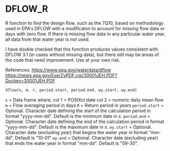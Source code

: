 # DFLOW_R

R function to find the design flow, such as the 7Q10, based on methodology used 
in EPA's DFLOW with a modificaton to account for missing flow data or days with zero flow. 
If there is missing flow data in any particular water year, all data from that water 
year is not used.

I have double checked that this function produces values consistent 
with DFLOW 3.1 (in cases without missing data), but there still may be areas 
of the code that need improvement. Use at your own risk.

References:
https://www.epa.gov/waterdata/dflow
https://nepis.epa.gov/Exe/ZyPDF.cgi/30001JEH.PDF?Dockey=30001JEH.PDF
 
```R
dflow(x, m, r, period.start, period.end, wy.start, wy.end)
```

`x` = Data frame where, 
    col 1 = POSIXct date
    col 2 = numeric daily mean flow
`m` = Flow averaging period in days
`R` = Return period in years
`period.start` = Optional. Character date defining the start of the calculation period in format "yyyy-mm-dd". 
                 Default is the minimum date in x.
`period.end` = Optional. Character date defining the end of the calculation period in format "yyyy-mm-dd". 
               Default is the maximum date in x.
`wy.start` = Optional. Character date (excluding year) that begins the water year in format "mm-dd". 
             Default is "10-01"
`wy.end` = Optional. Character date (excluding year) that ends the water year in format "mm-dd". 
           Default is "09-30".